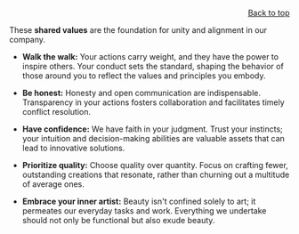 <div id="readme" class="Box-body readme blob js-code-block-container">
<article class="markdown-body entry-content p-3 p-md-6" itemprop="text">
<p align="right">
<a href="https://github.com/oreol-ag/oreol-web#--advanced-computing-technologies">Back to top</a>
</p>

These **shared values** are the foundation for unity and alignment in our company.

* **Walk the walk:** Your actions carry weight, and they have the power to inspire others. Your conduct sets the standard, shaping the behavior of those around you to reflect the values and principles you embody.
    
* **Be honest:** Honesty and open communication are indispensable. Transparency in your actions fosters collaboration and facilitates timely conflict resolution.

* **Have confidence:** We have faith in your judgment. Trust your instincts; your intuition and decision-making abilities are valuable assets that can lead to innovative solutions.
    
* **Prioritize quality:** Choose quality over quantity. Focus on crafting fewer, outstanding creations that resonate, rather than churning out a multitude of average ones.

* **Embrace your inner artist:** Beauty isn't confined solely to art; it permeates our everyday tasks and work. Everything we undertake should not only be functional but also exude beauty.